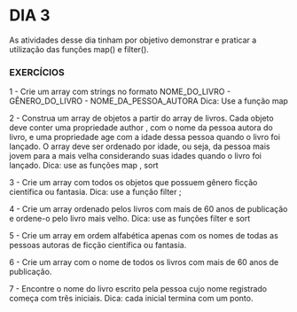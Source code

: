 # DIA 3

As atividades desse dia tinham por objetivo demonstrar e praticar a utilização das funções map() e filter().



### EXERCÍCIOS

1 - Crie um array com strings no formato NOME_DO_LIVRO - GÊNERO_DO_LIVRO - NOME_DA_PESSOA_AUTORA
Dica: Use a função map

2 - Construa um array de objetos a partir do array de livros. Cada objeto deve conter uma propriedade author , com o nome da pessoa autora do livro, e uma propriedade age com a idade dessa pessoa quando o livro foi lançado. O array deve ser ordenado por idade, ou seja, da pessoa mais jovem para a mais velha considerando suas idades quando o livro foi lançado.
Dica: use as funções map , sort

3 - Crie um array com todos os objetos que possuem gênero ficção científica ou fantasia.
Dica: use a função filter ;

4 - Crie um array ordenado pelos livros com mais de 60 anos de publicação e ordene-o pelo livro mais velho.
Dica: use as funções filter e sort

5 - Crie um array em ordem alfabética apenas com os nomes de todas as pessoas autoras de ficção científica ou fantasia.

6 - Crie um array com o nome de todos os livros com mais de 60 anos de publicação.

7 - Encontre o nome do livro escrito pela pessoa cujo nome registrado começa com três iniciais.
Dica: cada inicial termina com um ponto.
